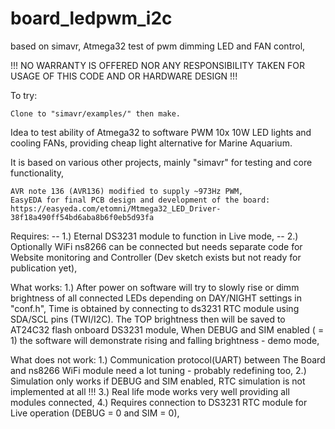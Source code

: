 # board_ledpwm_i2c
based on simavr, Atmega32 test of pwm dimming LED and FAN control,

!!! NO WARRANTY IS OFFERED NOR ANY RESPONSIBILITY TAKEN FOR USAGE OF THIS CODE AND OR HARDWARE DESIGN !!!

To try:

    Clone to "simavr/examples/" then make.

Idea to test ability of Atmega32 to software PWM 10x 10W LED lights and cooling FANs, providing cheap light alternative for Marine Aquarium.

It is based on various other projects, mainly "simavr" for testing and core functionality,

    AVR note 136 (AVR136) modified to supply ~973Hz PWM,
    EasyEDA for final PCB design and development of the board: 
    https://easyeda.com/etomni/Mtmega32_LED_Driver-38f18a490ff54bd6aba8b6f0eb5d93fa
  
Requires:
-- 1.) Eternal DS3231 module to function in Live mode,
-- 2.) Optionally WiFi ns8266 can be connected but needs separate code for Website monitoring and Controller (Dev sketch exists but not ready for publication yet),

What works:
 1.) After power on software will try to slowly rise or dimm brightness of all connected LEDs depending on DAY/NIGHT settings in "conf.h", Time is obtained by connecting to ds3231 RTC module using SDA/SCL pins (TWI/I2C). The TOP brightness then will be saved to AT24C32 flash onboard DS3231 module,
 When DEBUG and SIM enabled ( = 1) the software will demonstrate rising and falling brightness - demo mode,

What does not work:
 1.) Communication protocol(UART) between The Board and ns8266 WiFi module need a lot tuning - probably redefining too,
 2.) Simulation only works if DEBUG and SIM enabled, RTC simulation is not implemented at all !!!
 3.) Real life mode works very well providing all modules connected,
 4.) Requires connection to DS3231 RTC module for Live operation (DEBUG = 0 and SIM = 0),
 

